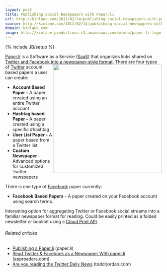 ```yaml
---
layout: post
title: Publishing Social Newspapers with Paper.li
url: http://kinlane.com/2011/02/14/publishing-social-newspapers-with-paper-li/
source: http://kinlane.com/2011/02/14/publishing-social-newspapers-with-paper-li/
domain: kinlane.com
image: http://kinlane-productions.s3.amazonaws.com/mimeo/paper-li-logo.png
---
```

{% include JB/setup %}

<p>
     <a href="http://Paper.li" target="_blank">Paper.li</a> is a Software as a Service (<a class="zem_slink" title="Software as a Service" rel="wikinvest" href="http://www.wikinvest.com/concept/Software_as_a_Service">SaaS</a>) that organizes links shared on <a href="http://paper.li/" target="_blank">Twitter and Facebook into a newspaper-style format</a>. <a href="http://paper.li/" target="_blank"><img class="c1" src="http://kinlane-productions.s3.amazonaws.com/mimeo/paper-li-logo.png" alt="" width="350" align="right" /></a> There are four types of <a class="zem_slink" title="Twitter" rel="homepage" href="http://twitter.com">Twitter</a> account based papers a user can create:
</p>
<ul class="mainlist">
     <li>
          <strong>Account Based Paper -</strong> A paper created using an entire Twitter account
     </li>
     <li>
          <strong>Hashtag based Paper -</strong> A paper created using a specific #hashtag
     </li>
     <li>
          <strong>User List Paper -</strong> A paper based from a Twitter list
     </li>
     <li>
          <strong>Custom Newspaper</strong> - Advanced options for customized Twitter newspapers
     </li>
</ul>
<p>
     There is one type of <a class="zem_slink" title="Facebook" rel="homepage" href="http://facebook.com">Facebook</a> paper currently:
</p>
<ul class="mainlist">
     <li>
          <strong>Facebook Based Papers</strong> - A paper created on your Facebook account using search terms.
     </li>
</ul>
<p>
     Interesting option for aggregating Twitter or Facebook social streams into a familiar newspaper format for reading. Could be easily printed as a folded newsletter or booklet using a <a href="http://www.kinlane.com/2011/02/google-cloud-print-proxy-cloud-printer/" target="_blank">Cloud Print API</a>.
</p>
<h6 class="zemanta-related-title c2">
     Related articles
</h6>
<ul class="zemanta-article-ul">
     <li class="zemanta-article-ul-li">
          <a href="http://blog.paper.li/2011/02/publishing-paperli.html">Publishing a Paper.li</a> (paper.li)
     </li>
     <li class="zemanta-article-ul-li">
          <a href="http://www.appreaders.com/?p=631">Read Twitter &amp; Facebook as a Newspaper With paper.li</a> (appreaders.com)
     </li>
     <li class="zemanta-article-ul-li">
          <a href="http://www.toddrjordan.com/thebroadbrush/2011/01/are-you-reading-the-twitter-daily-news/">Are you reading the Twitter Daily News</a> (toddrjordan.com)
     </li>
</ul>